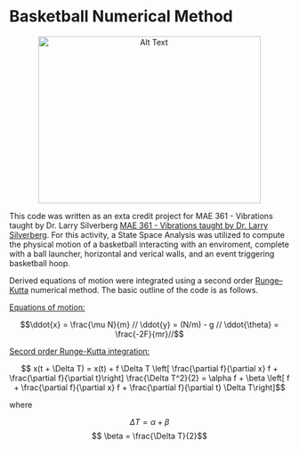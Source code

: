 # Basketball Numerical Method

<p align="center">
    <img src="https://github.com/matthewsimpsonaero/Basketball-numerical-method/blob/main/Final.gif" alt="Alt Text" width="400" height="300"/>
</p>



This code was written as an exta credit project for MAE 361 - Vibrations taught by Dr. Larry Silverberg
[MAE 361 - Vibrations taught by Dr. Larry Silverberg](https://www.mae.ncsu.edu/people/lmsilver/). For this activity, a State Space Analysis was utilized to compute the physical motion of a basketball interacting with an enviroment, complete with a ball launcher, horizontal and verical walls, and an event triggering basketball hoop.

Derived equations of motion were integrated using a second order [Runge–Kutta](https://en.wikipedia.org/wiki/Runge%E2%80%93Kutta_methods) numerical method. The basic outline of the code is as follows.

<ins>Equations of motion:</ins>

``` math
\ddot{x} = \frac{\mu N}{m} //
\ddot{y} = (N/m) - g //
\ddot{\theta} = \frac{-2F}{mr}//
```

<ins>Secord order Runge-Kutta integration:</ins>

$$ x(t + \Delta T) = x(t) + f \Delta T \left[ \frac{\partial f}{\partial x} f + \frac{\partial f}{\partial t}\right] \frac{\Delta T^2}{2}  = \alpha f + \beta \left[  f + \frac{\partial f}{\partial x} f + \frac{\partial f}{\partial t} \Delta T\right]$$

where 

$$ \Delta T = \alpha + \beta     $$        $$ \beta = \frac{\Delta T}{2}$$